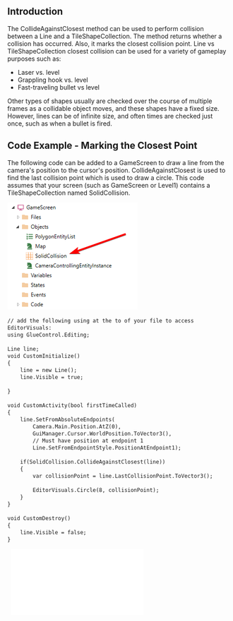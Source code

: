 ## Introduction

The CollideAgainstClosest method can be used to perform collision between a Line and a TileShapeCollection. The method returns whether a collision has occurred. Also, it marks the closest collision point. Line vs TileShapeCollection closest collision can be used for a variety of gameplay purposes such as:

-   Laser vs. level
-   Grappling hook vs. level
-   Fast-traveling bullet vs level

Other types of shapes usually are checked over the course of multiple frames as a collidable object moves, and these shapes have a fixed size. However, lines can be of infinite size, and often times are checked just once, such as when a bullet is fired.

## Code Example - Marking the Closest Point

The following code can be added to a GameScreen to draw a line from the camera's position to the cursor's position. CollideAgainstClosest is used to find the last collision point which is used to draw a circle. This code assumes that your screen (such as GameScreen or Level1) contains a TileShapeCollection named SolidCollision.

![](/media/2023-05-img_646e09dec8499.png)

    // add the following using at the to of your file to access EditorVisuals:
    using GlueControl.Editing;

    Line line;
    void CustomInitialize()
    {
        line = new Line();
        line.Visible = true;

    }

    void CustomActivity(bool firstTimeCalled)
    {
        line.SetFromAbsoluteEndpoints(
            Camera.Main.Position.AtZ(0),
            GuiManager.Cursor.WorldPosition.ToVector3(), 
            // Must have position at endpoint 1
            Line.SetFromEndpointStyle.PositionAtEndpoint1);

        if(SolidCollision.CollideAgainstClosest(line))
        {
            var collisionPoint = line.LastCollisionPoint.ToVector3();

            EditorVisuals.Circle(8, collisionPoint);
        }
    }

    void CustomDestroy()
    {
        line.Visible = false;
    }

  [![](/wp-content/uploads/2023/05/24_06-09-22.gif.md)](/wp-content/uploads/2023/05/24_06-09-22.gif.md)
